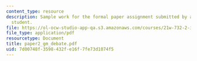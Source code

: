 ```yaml
---
content_type: resource
description: Sample work for the formal paper assignment submitted by an anonymous
  student.
file: https://ol-ocw-studio-app-qa.s3.amazonaws.com/courses/21w-732-2-introduction-to-technical-communication-ethics-in-science-and-technology-fall-2006/7d00748f3598432fe16f7fe73d1074f5_paper2_gm_debate.pdf
file_type: application/pdf
resourcetype: Document
title: paper2_gm_debate.pdf
uid: 7d00748f-3598-432f-e16f-7fe73d1074f5
---
```

